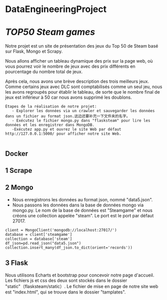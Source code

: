 # DataEngineeringProject

   # *TOP50  Steam games*

Notre projet est un site de présentation des jeux du Top 50 de Steam basé sur Flask, Mongo et Scrapy.

Nous allons afficher un tableau dynamique des prix sur la page web, où vous pourrez voir le nombre de jeux avec des prix différents en pourcentage du nombre total de jeux.

Après cela, nous avons une brève description des trois meilleurs jeux. Comme certains jeux avec DLC sont comptabilisés comme un seul jeu, nous les avons regroupés pour établir le tableau, de sorte que le nombre final de jeux est inférieur à 50 car nous avons supprimé les doublons.

```
Étapes de la réalisation de notre projet:
   - Explorer les données via un crawler et sauvegarder les données dans un fichier au format json.这边还要补充一下文件夹的名字。 
   - Exécutez le fichier mongo.py dans "flasksteam" pour lire les données et les enregistrer dans MongoDB.
   -Exécutez app.py et ouvrez le site Web par défaut http://127.0.0.1:5000/ pour afficher notre site Web.
  
  ```

## Docker

## 1 Scrape




## 2 Mongo
- Nous enregistrons les données au format json, nommé "data5.json".
- Nous passons les données dans la base de données mongo via mongo.py. Le nom de la base de données est "Steamgame" et nous créons une collection appelée "steam". Le port est le port par défaut 27017.

```
client = MongoClient('mongodb://localhost:27017/')  
database = client['steamgame']  
collection = database['steam']
df_json=pd.read_json("data5.json")  
collection.insert_many(df_json.to_dict(orient='records'))
```


## 3 Flask

Nous utilisons Echarts et bootstrap pour concevoir notre page d'accueil. Les fichiers js et css des deux sont stockés dans le dossier "static"（flasksteam/static）.
Le fichier de mise en page de notre site web est "index.html", qui se trouve dans le dossier "tamplates".
